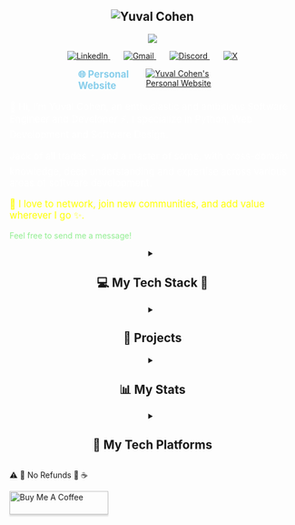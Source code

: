 <h2 align="center">
  <img src="https://readme-typing-svg.demolab.com?font=Fira+Code&size=35&duration=50&pause=3000&color=E6E6FA&center=true&vCenter=true&width=500&height=50&lines=Yuval+Cohen;" alt="Yuval Cohen" />
</h2>
<p align="center">
  <a href="https://github.com/cohenyuval315">
    <img src="https://readme-typing-svg.demolab.com/?lines=Software Engineer;Coding experience;Always%20learning%20new%20things&font=FiraCode&center=true&width=440&height=45&color=DA70D6&vCenter=true&pause=1000&size=22" 
        />
    </a>
</p>
<p align="center">
    <a href="https://www.linkedin.com/in/yc315/">
        <img 
            alt="LinkedIn" 
            title="LinkedIn" 
            src="https://img.shields.io/badge/LinkedIn-0077B5?style=for-the-badge&logo=invision&logoColor=white"/>
    </a>
    &#8287;&#8287;&#8287;&#8287;&#8287;
    <a href="mailto:cohenyuval315@gmail.com">
        <img 
            alt="Gmail" 
            title="Email" 
            src="https://img.shields.io/badge/Gmail-B22222?style=for-the-badge&logo=gmail&logoColor=white"/>
    </a>    
    &#8287;&#8287;&#8287;&#8287;&#8287;          
    <a href="https://discord.com/users/355745340441362432">
        <img 
            alt="Discord" 
            title="Discord" 
            src="https://img.shields.io/badge/Discord-5865F2?style=for-the-badge&logo=discord&logoColor=white"/>
    </a>     
    &#8287;&#8287;&#8287;&#8287;&#8287;
    <a href="https://twitter.com/@YwblK">
        <img 
            alt="X" 
            title="X (formerly Twitter)" 
            src="https://img.shields.io/badge/twitter-000000?style=for-the-badge&logo=X&logoColor=white"/>
    </a> 
</p>

<p align="center">
<div style="display: flex; justify-content: space-between; gap: 20px; margin-top: 10px; padding-left: 24%; padding-right: 24%">
    <span style="font-size: 1.2em; font-weight: bold; color: #87CEEB;">
        🌐 Personal Website
    </span>
<a href="https://www.yuval-cohen.com" target="_blank">
    <img 
        alt="Yuval Cohen's Personal Website" 
        title="Yuval Cohen" 
        src="https://img.shields.io/badge/Personal%20Website-%20Y%20C%20-black?style=for-the-badge&logo=awwwards&logoColor=black&labelColor=91DD93"/>
    </a>
</div>

</p>
<div>

<p style="font-size: 1.2em; font-weight: normal; color: white;">
👋 Hi, I’m Yuval Cohen, an enthusiastic and ambitious Software Engineer and Developer ⚡️. I specialize in Python, Web Development and Software Design.
</p>

<p style="font-size: 1.2em; font-weight: normal; color: white;">
Jack of all trades 🃏, and a master of some, with cross-domain knowledge, deep understanding and expertise across various areas of software development.
</p>

<p style="font-size: 1.2em; font-weight: normal; color: yellow;">
🤝 I love to network, join new communities, and add value wherever I go ✨. 
</p>
<p style="color: lightgreen;">
 Feel free to send me a message!
 </p>
</div>

<div align="center">


<details> 
    <summary><h2>💻 My Tech Stack 📱</h2></summary>
    <p> everything here is ordered from top left to bottom right by my own metrics</p>
    <h3>👨‍💻 My Programming and Markup Languages</h3>
<p>
    <a href="https://github.com/search?q=user%3Acohenyuval315+language%3Apython"><img alt="Python" src="https://img.shields.io/badge/Python-3776AB.svg?logo=python&logoColor=white"></a>
    <a href="https://github.com/search?q=user%3Acohenyuval315+language%3Ajavascript"><img alt="JavaScript" src="https://img.shields.io/badge/JavaScript-F7DF1E.svg?logo=javascript&logoColor=black"></a>
    <a href="https://github.com/search?q=user%3Acohenyuval315+language%3AtypeScript"><img alt="TypeScript" src="https://img.shields.io/badge/TypeScript-007ACC.svg?logo=typescript&logoColor=white"></a>
    <a href="https://github.com/search?q=user%3Acohenyuval315+language%3Ac"><img alt="C" src="https://custom-icon-badges.demolab.com/badge/C-00599C.svg?logo=c-in-hexagon&logoColor=white"></a>
    <a href="https://github.com/search?q=user%3Acohenyuval315+language%3Acpp"><img alt="C++" src="https://custom-icon-badges.demolab.com/badge/C++-00599C.svg?logo=cpp2&logoColor=white"></a>
    <a href="https://github.com/search?q=user%3Acohenyuval315+language%3Agolang"><img alt="Golang" src="https://img.shields.io/badge/Go-00ADD8.svg?logo=Go&logoColor=white"></a>
    <a href="https://github.com/search?q=user%3Acohenyuval315+language%3Ajava"><img alt="Java" src="https://custom-icon-badges.demolab.com/badge/Java-007396.svg?logo=java&logoColor=white"></a>
    <a href="https://github.com/search?q=user%3Acohenyuval315+language%3Scala"><img alt="Scala" src="https://custom-icon-badges.demolab.com/badge/Scala-DC322F.svg?logo=scala&logoColor=white"></a>
    <a href="https://github.com/search?q=user%3Acohenyuval315+language%3Abash"><img alt="Bash" src="https://img.shields.io/badge/Bash-121011.svg?logo=gnu-bash&logoColor=white"></a>
    <a href="https://github.com/search?q=user%3Acohenyuval315+language%3Asql"><img alt="SQL" src="https://custom-icon-badges.demolab.com/badge/SQL-025E8C.svg?logo=database&logoColor=white"></a>
    <a href="https://github.com/search?q=user%3Acohenyuval315+language%3Acsharp"><img alt="C#" src="https://custom-icon-badges.demolab.com/badge/C%23-68217A.svg?logo=cs2&logoColor=white"></a>
    <a href="https://github.com/search?q=user%3Acohenyuval315+language%3Aassembly"><img alt="MIPS Assembly" src="https://custom-icon-badges.demolab.com/badge/Assembly-525252.svg?logo=asm-hex&logoColor=white"></a>
    <a href="https://github.com/search?q=user%3Acohenyuval315+language%3Ahtml"><img alt="HTML" src="https://img.shields.io/badge/HTML-E34F26.svg?logo=html5&logoColor=white"></a>
    <a href="https://github.com/search?q=user%3Acohenyuval315+language%3Acss"><img alt="CSS" src="https://img.shields.io/badge/CSS-1572B6.svg?logo=css3&logoColor=white"></a>
    <a href="https://github.com/search?q=user%3Acohenyuval315+language%3Atex"><img alt="LaTeX" src="https://img.shields.io/badge/LaTeX-008080.svg?logo=LaTeX&logoColor=white"></a>
    <a href="https://github.com/search?q=user%3Acohenyuval315+language%3Amarkdown"><img alt="Markdown" src="https://img.shields.io/badge/Markdown-000000.svg?logo=markdown&logoColor=white"></a>
    <a href="#"><img alt="XML" src="https://img.shields.io/badge/XML-767C52.svg?logo=xml&logoColor=fff"></a>
    <a href="https://github.com/search?q=user%3Acohenyuval315+language%3Ar"><img alt="R" src="https://img.shields.io/badge/R-276DC3.svg?logo=r&logoColor=white"></a>
</p>
    <h3>My Core Stack</h3>
    <p>
        These are the tools and technologies that are always by my side when I code.
    </p>
    <p>
        <a href="#"><img alt="Linux" src="https://img.shields.io/badge/Linux-black.svg?style=for-the-badge&logo=linux&logoColor=white"></a>   
        <a href="#"><img alt="Ubuntu" src="https://img.shields.io/badge/Ubuntu-E95420?style=for-the-badge&logo=ubuntu&logoColor=white"></a>      
        <a href="#"><img alt="Oh My Zsh" src="https://img.shields.io/badge/Zsh-4E4E4E?logo=zsh&style=for-the-badge&logoColor=ffffff"></a>     
        <a href="#"><img alt="Git" src="https://img.shields.io/badge/Git-F05032.svg?logo=git&logoColor=white&style=for-the-badge"></a>                     
        <a href="#"><img alt="Docker" src="https://img.shields.io/badge/Docker-2496ED.svg?style=for-the-badge&logo=docker&logoColor=white"></a>
        <a href="#"><img alt="Docker Compose" src="https://img.shields.io/badge/Docker%20Compose-FF5C8D.svg?style=for-the-badge&logo=docker&logoColor=white"></a>        
        <a href="#"><img alt="Dev Containers" src="https://img.shields.io/static/v1?style=for-the-badge&message=Devcontainers&color=2496ED&logo=Docker&logoColor=FFFFFF&label="/></a>   
        <a href="#"><img alt="Visual_Studio_Code" src ="https://img.shields.io/badge/Visual_Studio_Code-0078D4?style=for-the-badge&logo=visual%20studio%20code&logoColor=white"></a>                          
    </p>    
    <h3>My IDEs</h3>
    <p>              
        <a href="#"><img alt="Visual_Studio_Code" src ="https://img.shields.io/badge/Visual_Studio_Code-0078D4?style=for-the-badge&logo=visual%20studio%20code&logoColor=white"></a>    
        <a href="#"><img alt="Pycharm" src="https://img.shields.io/badge/PyCharm-000000.svg?&style=for-the-badge&logo=PyCharm&logoColor=white"></a>        
        <a href="#"><img alt="Visual Studio" src ="https://img.shields.io/badge/Visual_Studio-5C2D91?style=for-the-badge&logo=visual%20studio&logoColor=white"></a>   
        <a href="#"><img alt="Eclipse" src ="https://img.shields.io/badge/Eclipse-2C2255?style=for-the-badge&logo=eclipse&logoColor=white"></a>   
        <a href="#"><img alt="Android Studio" src ="https://img.shields.io/badge/Android_Studio-3DDC84?style=for-the-badge&logo=android-studio&logoColor=white"></a>  
        <a href="#"><img alt="RStudio" src="https://img.shields.io/badge/RStudio-4285F4?style=for-the-badge&logo=rstudio&logoColor=white"/></a>                                       
    </p>    
    <details open>
        <summary><h3>🧰 My Tools,Frameworks and Libs ⚒</h3></summary>   
        <p>
            My most common frameworks and libs separated by programming language, the ones on top are core, and used indefinitely.
        there are probably more that are project specific, which are not written here
        </p>   +
        <p>
            <details>
                <summary><h3>Python</h3></summary>   
                <p>my best language, know the the built in libaries really well,   going according to pep guidelines, and python.org, most exprience
                </p>
                    <a href="#"><img alt="pyproject.toml" src="https://img.shields.io/badge/pyproject.toml-FB9CD7?style=for-the-badge&logo=python&logoColor=black"/></a>
                    <a href="#"><img alt="pip" src="https://img.shields.io/badge/pip-3776AB?style=for-the-badge&logo=pypi&logoColor=white"/></a>
                    <a href="#"><img alt="uv" src="https://img.shields.io/badge/uv-FFD43B?style=for-the-badge&logo=python&logoColor=black"/></a>
                    <a href="#"><img alt="ruff" src="https://img.shields.io/badge/ruff-%23d7ff64?style=for-the-badge&logo=ruff&logoColor=black"/></a>
                    <a href="#"><img alt="pre-commit" src="https://img.shields.io/badge/pre%20commit-blue?style=for-the-badge&logo=pre-commit&logoColor=white"/></a>
                    <a href="#"><img alt="black" src="https://img.shields.io/badge/black-black?style=for-the-badge"/></a>
                    <a href="#"><img alt="isort" src="https://img.shields.io/badge/isort-1f425f?style=for-the-badge&logo=python&logoColor=white"/></a>
                    <a href="#"><img alt="pylint" src="https://img.shields.io/badge/pylint-FFD43B?style=for-the-badge&logo=python&logoColor=black"/></a>
                    <a href="#"><img alt="pyright" src="https://img.shields.io/badge/pyright-007ACC?style=for-the-badge&logo=typescript&logoColor=white"/></a>
                    <a href="#"><img alt="mypy" src="https://img.shields.io/badge/mypy-2C5F2D?style=for-the-badge&logo=python&logoColor=white"/></a>                
                <p>        
                    <details open>
                        <summary><h3>Frameworks</h3></summary> 
                        <a href="#"><img alt="cython" src="https://img.shields.io/badge/cython-%23ffffff.svg?style=for-the-badge&logo=python&logoColor=2f9fe3"/></a>
                        <a href="#"><img alt="pytest" src="https://img.shields.io/badge/pytest-%23ffffff.svg?style=for-the-badge&logo=pytest&logoColor=2f9fe3"/></a>
                        <a href="#"><img alt="Pydantic" src="https://img.shields.io/badge/Pydantic-E92063?style=for-the-badge&logo=Pydantic&logoColor=white"/></a>
                        <a href="#"><img alt="sqlalchemy" src="https://img.shields.io/badge/sqlalchemy-%23013243.svg?style=for-the-badge&logo=python&logoColor=white"/></a>
                        <a href="#"><img alt="fastapi" src="https://img.shields.io/badge/fastapi-109989?style=for-the-badge&logo=FASTAPI&logoColor=white"/></a>
                        <a href="#"><img alt="starlette" src="https://img.shields.io/badge/starlette-%23ffffff.svg?style=for-the-badge&logo=python&logoColor=2f9fe3"/></a>
                        <a href="#"><img alt="uvicorn" src="https://img.shields.io/badge/uvicorn-%23ffffff.svg?style=for-the-badge&logo=python&logoColor=2f9fe3"/></a>
                        <a href="#"><img alt="gunicorn" src="https://img.shields.io/badge/gunicorn-%23ffffff.svg?style=for-the-badge&logo=python&logoColor=black"/></a>
                        <a href="#"><img alt="Flask" src="https://img.shields.io/badge/Flask-000000?style=for-the-badge&logo=flask&logoColor=white"/></a>
                        <a href="#"><img alt="Django" src="https://img.shields.io/badge/Django-092E20?style=for-the-badge&logo=django&logoColor=green"/></a>
                    </details>                       
                    <details open>
                        <summary><h3>ML And Data Science</h3></summary>   
                        <p>
                            <a href="#"><img alt="jupyter" src="https://img.shields.io/badge/jupyter-%23FA0F00.svg?style=for-the-badge&logo=jupyter&logoColor=white"/></a>
                            <a href="#"><img alt="googlecolab" src="https://img.shields.io/badge/Google%20Colab-%23F9A825.svg?style=for-the-badge&logo=googlecolab&logoColor=white"/></a>                        
                            <a href="#"><img alt="numpy" src="https://img.shields.io/badge/numpy-%23013243.svg?style=for-the-badge&logo=numpy&logoColor=white"/></a>
                            <a href="#"><img alt="pandas" src="https://img.shields.io/badge/pandas-%23150458.svg?style=for-the-badge&logo=pandas&logoColor=white"/></a>
                            <a href="#"><img alt="scikit-learn" src="https://img.shields.io/badge/scikit--learn-%23F7931E.svg?style=for-the-badge&logo=scikit-learn&logoColor=white"/></a>
                            <a href="#"><img alt="Matplotlib" src="https://img.shields.io/badge/Matplotlib-%23ffffff.svg?style=for-the-badge&logo=Matplotlib&logoColor=black"/></a>
                            <a href="#"><img alt="seaborn" src="https://img.shields.io/badge/seaborn-%23F7931E.svg?style=for-the-badge&logo=scikit-learn&logoColor=white"/></a>
                            <a href="#"><img alt="TensorFlow" src="https://img.shields.io/badge/TensorFlow-FF6F00?style=for-the-badge&logo=tensorflow&logoColor=white"/></a>
                            <a href="#"><img alt="PyTorch" src="https://img.shields.io/badge/PyTorch-EE4C2C?style=for-the-badge&logo=pytorch&logoColor=white"/></a>
                            <a href="#"><img alt="Keras" src="https://img.shields.io/badge/Keras-FF0000?style=for-the-badge&logo=keras&logoColor=white"/></a>
                            <a href="#"><img alt="SciPy" src="https://img.shields.io/badge/SciPy-%23FA0F00.svg?style=for-the-badge&logo=SciPy&logoColor=white"/></a>
                            <a href="#"><img alt="NLTK" src="https://img.shields.io/badge/NLTK-FF6F00?style=for-the-badge&logo=tensorflow&logoColor=white"/></a>
                            <a href="#"><img alt="transformers" src="https://img.shields.io/badge/transformers-1C3C3C?style=for-the-badge&logo=langchain&logoColor="/></a>
                            <a href="#"><img alt="HuggingFace" src="https://img.shields.io/badge/-HuggingFace-FDEE21?style=for-the-badge&logo=HuggingFace&logoColor=black"/></a>
                            <a href="#"><img alt="langchain" src="https://img.shields.io/badge/langchain-1C3C3C?style=for-the-badge&logo=langchain&logoColor="/></a>                            
                        </p>                                                    
                    </details>
                    <details open>
                        <summary><h3>Libs</h3></summary>   
                        <p>
                            <a href="#"><img alt="locust" title="locust" src="https://img.shields.io/badge/-selenium-%43B02A?style=for-the-badge&logo=selenium&logoColor=white"/></a>
                            <a href="#"><img alt="BeautifulSoup" src="https://img.shields.io/badge/BeautifulSoup-%23ffffff.svg?style=for-the-badge&logo=beautifulsoup&logoColor=2f9fe3"/></a>
                            <a href="#"><img alt="selenium" title="selenium" src="https://img.shields.io/badge/-selenium-%43B02A?style=for-the-badge&logo=selenium&logoColor=white"/></a>
                        </p>
                    </details>
                    <details open>
                        <summary><h3>Tools</h3></summary> 
                        <a href="#"><img alt="pyenv" src="https://img.shields.io/badge/pyenv-4B8BBE?style=for-the-badge&logo=python&logoColor=white"/></a>
                        <a href="#"><img alt="bandit" src="https://img.shields.io/badge/bandit-red?style=for-the-badge&logo=python&logoColor=white"/></a>
                        <a href="#"><img alt="flake8" src="https://img.shields.io/badge/flake8-lightgrey?style=for-the-badge&logo=python&logoColor=black"/></a>
                        <a href="#"><img alt="autopep8" src="https://img.shields.io/badge/autopep8-00A896?style=for-the-badge&logo=python&logoColor=white"/></a>
                        <a href="#"><img alt="pyupdate" src="https://img.shields.io/badge/pyupdate-orange?style=for-the-badge&logo=python&logoColor=white"/></a>
                        <a href="#"><img alt="creosote" src="https://img.shields.io/badge/CREOSOTE-8B0000?style=for-the-badge&logo=python&logoColor=white"/></a>
                        <a href="#"><img alt="Code spell" src="https://img.shields.io/badge/codespell-4285F4?logo=pre-commit&logoColor=FAB040"></a>
                    </details>                              
                </p>                                
            </details>                                             
            <!-- Javascript / Typescript -->
            <details>  
                <summary><h3>Javascript / Typescript</h3></summary> 
                <p>
                </p>
                <p>
                    <!-- General -->
                        <a href="#"><img alt="Node.js" src="https://img.shields.io/badge/Node%20js-339933?style=for-the-badge&logo=nodedotjs&logoColor=white" /></a>
                        <a href="#"><img alt="npm" src="https://img.shields.io/badge/npm-CB3837?style=for-the-badge&logo=npm&logoColor=white" /></a>
                        <a href="#"><img alt="Yarn" src="https://img.shields.io/badge/Yarn-2C8EBB?style=for-the-badge&logo=yarn&logoColor=white" /></a>
                        <a href="#"><img alt="Bun" src="https://img.shields.io/badge/Bun-%23000000.svg?style=for-the-badge&logo=bun&logoColor=white" /></a>                    
                    <!-- Frameworks -->
                    <details open>
                        <summary><h3>Frameworks</h3></summary>
                        <a href="#"><img alt="Express.js" src="https://img.shields.io/badge/Express.js-%23404d59.svg?style=for-the-badge&logo=express&logoColor=%2361DAFB" /></a>
                        <a href="#"><img alt="Fastify" src="https://img.shields.io/badge/-Fastify-000000?style=for-the-badge&logo=fastify&logoColor=white" /></a>
                        <a href="#"><img alt="React" src="https://img.shields.io/badge/React-20232A?style=for-the-badge&logo=react&logoColor=61DAFB" /></a>
                        <a href="#"><img alt="React Native" src="https://img.shields.io/badge/react_native-%2320232a.svg?style=for-the-badge&logo=react&logoColor=%2361DAFB" /></a>                    
                        <a href="#"><img alt="Next.js" src="https://img.shields.io/badge/next%20js-000000?style=for-the-badge&logo=nextdotjs&logoColor=white" /></a>
                        <a href="#"><img alt="Redux" src="https://img.shields.io/badge/Redux-593D88?style=for-the-badge&logo=redux&logoColor=white" /></a>
                        <a href="#"><img alt="RxJS" src="https://img.shields.io/badge/rxjs-%23B7178C.svg?style=for-the-badge&logo=reactivex&logoColor=white" /></a>
                        <a href="#"><img alt="Expo" src="https://img.shields.io/badge/Expo-white?logo=expo&style=for-the-badge&logoColor=blue" /></a>
                        <a href="#"><img alt="Electron" src="https://img.shields.io/badge/Electron-2B2E3A?logo=electron&style=for-the-badge&logoColor=%2361DAFB" /></a>
                        <a href="#"><img alt="Jest" src="https://img.shields.io/badge/Jest-C21325?style=for-the-badge&logo=jest&logoColor=white" /></a>
                        <a href="#"><img alt="TailwindCSS" src="https://img.shields.io/badge/TailwindCSS-38B2AC?style=for-the-badge&logo=tailwindcss&logoColor=white" /></a>                        
                    </details>
                    <!-- Tools -->
                    <details open>
                        <summary><h3>Tools</h3></summary>
                        <a href="#"><img alt="Webpack" src="https://img.shields.io/badge/webpack-%238DD6F9.svg?style=for-the-badge&logo=webpack&logoColor=black" /></a>                    
                        <a href="#"><img alt="ESLint" src="https://img.shields.io/badge/ESLint-4B32C3?style=for-the-badge&logo=eslint&logoColor=white" /></a>
                        <a href="#"><img alt="Babel" src="https://img.shields.io/badge/lint--staged-46a2f1?style=for-the-badge&logo=github-actions&logoColor=white" /></a>
                        <a href="#"><img alt="Prettier" src="https://img.shields.io/badge/Prettier-F7B93E?style=for-the-badge&logo=prettier&logoColor=black" /></a>
                        <a href="#"><img alt="Husky" src="https://img.shields.io/badge/Husky-000000?style=for-the-badge&logo=husky&logoColor=white" /></a>
                        <a href="#"><img alt="lint-staged" src="https://img.shields.io/badge/lint--staged-46a2f1?style=for-the-badge&logo=github-actions&logoColor=white" /></a>
                    </details>
                    <!-- Popular Libs -->
                    <details open>
                        <summary><h3>Libraries</h3></summary>
                        <a href="#"><img alt="Lodash" src="https://img.shields.io/badge/Lodash-3492FF?style=for-the-badge&logo=lodash&logoColor=white" /></a>
                        <a href="#"><img alt="Date-fns" src="https://img.shields.io/badge/Date--fns-29b6f6?style=for-the-badge&logo=javascript&logoColor=white" /></a>
                        <a href="#"><img alt="Zod" src="https://img.shields.io/badge/zod-%233068b7.svg?style=for-the-badge&logo=zod&logoColor=white" /></a>
                        <a href="#"><img alt="d3.js" src="https://img.shields.io/badge/d3%20js-F9A03C?style=for-the-badge&logo=d3.js&logoColor=white" /></a>
                        <a href="#"><img alt="PixiJS" src="https://img.shields.io/badge/Pixijs%20js-F9A03C?style=for-the-badge&logo=d3.js&logoColor=white" /></a>
                        <a href="#"><img alt="Framer Motion" src="https://img.shields.io/badge/Framer%20Motion-EA4C89?style=for-the-badge&logo=framer&logoColor=white" /></a>
                        <a href="#"><img alt="Moment.js" src="https://img.shields.io/badge/Moment.js-8D46E7?style=for-the-badge&logo=moment&logoColor=white" /></a>
                        <a href="#"><img alt="Quill" src="https://img.shields.io/badge/Quill-000000?style=for-the-badge&logo=quill&logoColor=white" /></a>
                        <a href="#"><img alt="Draft.js" src="https://img.shields.io/badge/Draft.js-000000?style=for-the-badge&logo=draft.js&logoColor=white" /></a>
                    </details>     
                </p>                                                                                    
            </details>   
            <!-- C / C++ -->
            <details>
                <summary><h3>C / C++</h3></summary>    
                <p></p>   
                <p>                
                    <a href="#"><img alt="cmakefile" src="https://img.shields.io/badge/makefile-red.svg?style=for-the-badge&logo=makefile&logoColor=black"></a>                   
                    <a href="#"><img alt="MPI" src="https://img.shields.io/badge/MPI-%23FFFFFF.svg?style=for-the-badge&logoColor=white"/></a>  
                    <a href="#"><img alt="OpenMP" src="https://img.shields.io/badge/OpenMP-%2376B900.svg?style=for-the-badge&logoColor=white"/></a>          
                    <a href="#"><img alt="Cuda" src="https://img.shields.io/badge/cuda-000000.svg?style=for-the-badge&logo=nVIDIA&logoColor=green"></a>                
                    <a href="#"><img alt="OpenCV" src="https://img.shields.io/badge/opencv-%23white.svg?style=for-the-badge&logo=opencv&logoColor=white"/></a>             
                    <a href="#"><img alt="OpenGL" src="https://img.shields.io/badge/OpenGL-%23FFFFFF.svg?style=for-the-badge&logo=opengl"/></a>   
                    <a href="#"><img alt="Unity" src ="https://img.shields.io/badge/Unity-00979D?style=for-the-badge&logo=unity&logoColor=white"></a>                       
                    <a href="#"><img alt="Arduino" src ="https://img.shields.io/badge/Arduino-00979D?style=for-the-badge&logo=arduino&logoColor=white"></a>                       
                </p>
            </details>            
            <!-- Java / Scala -->
            <details open>
                <summary><h3>Java / Scala</h3></summary>            
                <a href="#"><img alt="Spring Boot" src="https://img.shields.io/badge/Spring%20Boot-6DB33F?style=for-the-badge&logo=springboot&logoColor=fff"></a>      
                <a href="#"><img alt="gradle" src ="https://img.shields.io/badge/gradle-02303A?style=for-the-badge&logo=gradle&logoColor=white"></a>          
                <a href="#"><img alt="Android" src="https://img.shields.io/badge/Android-3DDC84?style=for-the-badge&logo=android&logoColor=white"></a> 
                <a href="#"><img alt="Spark" src="https://img.shields.io/badge/Spark-3DDC84?style=for-the-badge&logo=spark&logoColor=white"></a> 
            </details>   
        </p>
    </details>                                
    <details>
        <summary><h3>Services</h3></summary>  
        <p>
        </p>  
        <p>
            <a href="#"><img alt="Apache Kafka" src="https://img.shields.io/badge/Apache_Kafka-231F20?style=for-the-badge&logo=apache-kafka&logoColor=white"></a>      
            <a href="#"><img alt="Apache_Spark" src ="https://img.shields.io/badge/Apache_Spark-FFFFFF?style=for-the-badge&logo=apachespark&logoColor=#E35A16"></a>  
            <a href="#"><img alt="Rabbit MQ" src ="https://img.shields.io/badge/rabbitmq-%23FF6600.svg?&style=for-the-badge&logo=rabbitmq&logoColor=white"></a>  
            <a href="#"><img alt="Nginx" src="https://img.shields.io/badge/nginx-%23009639.svg?style=for-the-badge&logo=nginx&logoColor=white"></a>                          
            <a href="#"><img alt="Jenkins" src="https://img.shields.io/badge/jenkins-%232C5263.svg?style=for-the-badge&logo=jenkins&logoColor=white"></a>                   
            <a href="#"><img alt="Kubernetes" src="https://img.shields.io/badge/Kubernetes-326CE5?style=for-the-badge&logo=Kubernetes&logoColor=white&labelColor=red>"></a>        
            <a href="#"><img alt="Hadoop" src ="https://img.shields.io/badge/rabbitmq-%23FF6600.svg?&style=for-the-badge&logo=rabbitmq&logoColor=white"></a>                  
            <a href="#" ><img alt="grafana" title="Microsoft Teams" src="https://img.shields.io/badge/grafana-%23F46800.svg?style=for-the-badge&logo=grafana&logoColor=white"></a>          
            <a href="#" ><img alt="Prometheus" title="Microsoft Teams" src="https://img.shields.io/badge/Prometheus-E6522C?style=for-the-badge&logo=Prometheus&logoColor=white"></a>         
            <a href="#" ><img alt="OpenTelemetry" title="Microsoft Teams" src="https://img.shields.io/badge/OpenTelemetry-FFFFFF?&style=for-the-badge&logo=opentelemetry&logoColor=black"></a>          
        </p>        
    </details>        
    <details open>
        <summary><h3>My Databases</h3></summary>  
        <p>
            <a href="#"><img alt="PostgreSQL" src ="https://img.shields.io/badge/postgres-%23316192.svg?style=for-the-badge&logo=postgresql&logoColor=white"></a>    
            <a href="#"><img alt="MongoDB" src ="https://img.shields.io/badge/MongoDB-4ea94b.svg?style=for-the-badge&logo=mongodb&logoColor=white"></a>        
            <a href="#"><img alt="Redis" src ="https://img.shields.io/badge/redis-%23DD0031.svg?&style=for-the-badge&logo=redis&logoColor=white"></a>          
            <a href="#"><img alt="SQLite" src ="https://img.shields.io/badge/SQLite-07405e.svg?style=for-the-badge&logo=sqlite&logoColor=white"></a>     
            <a href="#"><img alt="Elastic_Search" src ="https://img.shields.io/badge/Elastic_Search-005571?style=for-the-badge&logo=elasticsearch&logoColor=white"></a>                           
            <a href="#"><img alt="Cassandra" src ="https://img.shields.io/badge/Cassandra-%231287B1.svg?style=for-the-badge&logo=apache-cassandra&logoColor=white"></a>        
            <a href="#"><img alt="DynamoDB" src ="https://img.shields.io/badge/DynamoDB-4053D6?style=for-the-badge&logo=amazondynamodb&logoColor=fff"></a>      
            <a href="#"><img alt="Neo4j" src ="https://img.shields.io/badge/Neo4j-008CC1?style=for-the-badge&logo=neo4j&logoColor=white"></a>   
            <a href="#"><img alt="MySQL" src="https://img.shields.io/badge/mysql-4479A1.svg?style=for-the-badge&logo=mysql&logoColor=white"></a>
            <a href="#"><img alt="Oracle" src ="https://img.shields.io/badge/Oracle-F00000.svg?style=for-the-badge&logo=oracle&logoColor=white"></a>                          
            <a href="#"><img alt="Microsoft SQL Server" src ="https://img.shields.io/badge/Microsoft%20SQL%20Server-CC2927?style=for-the-badge&logo=microsoft%20sql%20server&logoColor=white"></a>
        </p>
    </details>        
    <details open>
        <summary><h3>My Deployment & Hosting</h3></summary>  
        <p>  
            <a href="#"><img alt="GitHub Pages" src="https://img.shields.io/badge/GitHub%20Pages-121013?style=for-the-badge&logo=github&logoColor=white"></a>
            <a href="#"><img alt="Github Actions" src="https://img.shields.io/badge/Github%20Actions-282a2e?style=for-the-badge&logo=githubactions&logoColor=367cfe"></a>            
            <a href="#"><img alt="Heroku" src="https://img.shields.io/badge/Heroku-430098.svg?style=for-the-badge&logo=heroku&logoColor=white"></a>    
            <a href="#"><img alt="Vercel" src="https://img.shields.io/badge/Vercel-000000.svg?style=for-the-badge&logo=vercel"></a>
            <a href="#"><img alt="AWS" src="https://img.shields.io/badge/AWS-000000.svg?style=for-the-badge&logo=amazon&logoColor=yellow"></a>        
            <a href="#"><img alt="GoDaddy" src="https://img.shields.io/badge/GoDaddy-white.svg?style=for-the-badge&logo=godaddy&logoColor=olive"></a>
            <a href="#"><img alt="Cloudflare" src="https://img.shields.io/badge/Cloudflare-white.svg?style=for-the-badge&logo=cloudflare&logoColor=orange"></a>                
            <!-- 
            <a href="#"><img alt="Microsoft Azure" src="https://img.shields.io/badge/DigitalOcrean-white.svg?logo=digitalocean&logoColor=blue"></a>       
            <a href="#"><img alt="Google Cloud" src="https://img.shields.io/badge/Google_Cloud-4285F4?style=for-the-badge&logo=google-cloud&logoColor=white"></a>                     
            <a href="#"><img alt="Azure" src="https://img.shields.io/badge/Microsoft_Azure-0089D6?style=for-the-badge&logo=microsoft-azure&logoColor=white"></a>                 
            <a href="#"><img alt="GCP" src="https://img.shields.io/badge/GCP-white.svg?logo=gcp&logoColor=blue"></a>   
             -->            
        </p>  
    </details>   
    <details >
        <summary><h3>My Programming SKills</h3></summary>       
            <details open>
            <summary><h3>My Paradigms</h3></summary>  
            <p>  
                <a href="#"><img alt="Object-Oriented Programming (OOP)" src="https://img.shields.io/badge/OOP-00C2A4?style=for-the-badge&logo=java&logoColor=white"></a>        
                <a href="#"><img alt="Functional Programming" src="https://img.shields.io/badge/Functional%20Programming-4F9D6F?style=for-the-badge&logo=elm&logoColor=white"></a>
                <a href="#"><img alt="Declarative Programming" src="https://img.shields.io/badge/Declarative%20Programming-607D8B?style=for-the-badge&logo=react&logoColor=white"></a>
                <a href="#"><img alt="Imperative Programming" src="https://img.shields.io/badge/Imperative%20Programming-FF6347?style=for-the-badge&logo=python&logoColor=white"></a>
                <a href="#"><img alt="Contract Programming" src="https://img.shields.io/badge/Imperative%20Programming-FF6347?style=for-the-badge&logo=python&logoColor=white"></a>      
                <a href="#"><img alt="Contract Programming" src="https://img.shields.io/badge/Imperative%20Programming-FF6347?style=for-the-badge&logo=python&logoColor=white"></a>    
                <a href="#"><img alt="Parallel Programming" src="https://img.shields.io/badge/Parallel%20Programming-FFD700?style=for-the-badge&logo=openjdk&logoColor=white"></a>
                <a href="#"><img alt="Asynchronous Programming" src="https://img.shields.io/badge/Asynchronous%20Programming-4C8C2F?style=for-the-badge&logo=python&logoColor=white"></a>                           
            <p>
            </details> 
            <details open>
            <summary><h3>My Base</h3></summary>  
            <p>          
                <a href="#"><img alt="Data Structures & Algorithms" src="https://img.shields.io/badge/Data%20Structures%20%26%20Algorithms-2980B9?style=for-the-badge&logo=visualstudiocode&logoColor=white"></a>                     
                <a href="#"><img alt="Design Patterns" src="https://img.shields.io/badge/Design%20Patterns-90EE90?style=for-the-badge&logo=java&logoColor=white"></a>
                <a href="#"><img alt="SOLID Principles" src="https://img.shields.io/badge/SOLID%20Principles-29B6F6?style=for-the-badge&logo=python&logoColor=white"></a>            
            <p>
            </details>       
            <details open>
            <summary><h3>Common</h3></summary>  
            <p>     
                <a href="#"><img alt="Web Development" src="https://img.shields.io/badge/Web%20Development-9B59B6?style=for-the-badge&logo=html5&logoColor=white"><a>
                <a href="#"><img alt="RESTful Services" src="https://img.shields.io/badge/RESTful%20Services-7FFFD4?style=for-the-badge&logo=nginx&logoColor=white"><a>
                <a href="#"><img alt="API Development" src="https://img.shields.io/badge/API%20Development-00BFFF?style=for-the-badge&logo=swagger&logoColor=white"></a>
            <p>
            </details>   
            <details open>
            <summary><h3>Methodologies</h3></summary>  
            <p>     
                <a href="#"><img alt="Scrum" src="https://img.shields.io/badge/Scrum-5A2D7C?style=for-the-badge&logo=scrum&logoColor=white"></a>
                <a href="#"><img alt="Agile Methodology" src="https://img.shields.io/badge/Agile%20Methodology-FFB6C1?style=for-the-badge&logo=scrumlogoColor=white"></a>                                   
            <p>
            </details>
            <details open>
                <summary><h3>Design & Architecture</h3></summary>  
                <p>     
            <a href="#"><img alt="Software Design" src="https://img.shields.io/badge/Software%20Design-FF6347?style=for-the-badge&logo=uml&logoColor=white"></a>
            <a href="#"><img alt="Real-time Systems" src="https://img.shields.io/badge/Real-time%20Systems-FF6347?style=for-the-badge&logo=java&logoColor=white"></a>
            <a href="#"><img alt="Software Architecture" src="https://img.shields.io/badge/Software%20Architecture-FF5733?style=for-the-badge&logo=uml&logoColor=white"></a>                        
            <a href="#"><img alt="Database Design" src="https://img.shields.io/badge/Database%20Design-DB4437?style=for-the-badge&logo=mysql&logoColor=white"></a>  
            <a href="#"><img alt="Microservices" src="https://img.shields.io/badge/Microservices-FF5733?style=for-the-badge&logo=docker&logoColor=white"></a>                  
            <a href="#"><img alt="Distributed Systems" src="https://img.shields.io/badge/Distributed%20Systems-2980B9?style=for-the-badge&logo=apachekafka&logoColor=white"></a>     
            <a href="#"><img alt="Serverless Architecture" src="https://img.shields.io/badge/Serverless%20Computing-00BFFF?style=for-the-badge&logo=aws&logoColor=white"></a>                                                     
                <p>
                </details>                
            <details open>
                <summary><h3>Testing</h3></summary>  
                <p>     
                    <a href="#"><img alt="Test-Driven Development (TDD)" src="https://img.shields.io/badge/TDD-E74C3C?style=for-the-badge&logo=jasmine&logoColor=white"></a>                
                    <a href="#"><img alt="Unit Testing" src="https://img.shields.io/badge/Unit%20Testing-4CAF50?style=for-the-badge&logo=jest&logoColor=white"></a>
                    <a href="#"><img alt="System Testing" src="https://img.shields.io/badge/System%20Testing-1E90FF?style=for-the-badge&logo=selenium&logoColor=white"></a>
                    <a href="#"><img alt="Load Testing" src="https://img.shields.io/badge/Load%20Testing-F08080?style=for-the-badge&logo=artillery&logoColor=white"></a>
                    <a href="#"><img alt="Test Automation" src="https://img.shields.io/badge/Test%20Automation-6A5ACD?style=for-the-badge&logo=travis-ci&logoColor=white"></a>
                    <a href="#"><img alt="End-to-End Testing" src="https://img.shields.io/badge/End%20to%20End%20Testing-FF6347?style=for-the-badge&logo=cypress&logoColor=white"></a>                                              
                <p>
            </details>       
            <details open>
                <summary><h3>development</h3></summary>  
                <p>   
                    <a href="#"><img alt="Domain-Driven Design (DDD)" src="https://img.shields.io/badge/BDD-4E73DFstyle=for-the-badge&logo=cucumber&logoColor=white"><a>
                        <a href="#"><img alt="Debugging" src="https://img.shields.io/badge/Debugging-FF9F00?style=for-the-badge&logo=chrome&logoColor=white"></a>
            <a href="#"><img alt="Profiling" src="https://img.shields.io/badge/Profiling-1ABC9C?style=for-the-badge&logo=intellijidea&logoColor=white"></a>
            <a href="#"><img alt="Error Handling" src="https://img.shields.io/badge/Error%20Handling-F44336?style=for-the-badge&logo=bugsnag&logoColor=white"></a>
            <a href="#"><img alt="Refactoring" src="https://img.shields.io/badge/Refactoring-8E44AD?style=for-the-badge&logo=sonarqube&logoColor=white"></a>
            <a href="#"><img alt="Version Control" src="https://img.shields.io/badge/Version%20Control-4CAF50?style=for-the-badge&logo=git&logoColor=white"></a>
            <a href="#"><img alt="CI/CD" src="https://img.shields.io/badge/CI%2FCD-FF5733?style=for-the-badge&logo=jenkins&logoColor=white"></a>
                <p>
            </details>                
            <details open>
                <summary><h3>Other</h3></summary>  
                <p>
                    <a href="#"><img alt="GDPR" src="https://img.shields.io/badge/OAuth%202.0-DB4437?style=for-the-badge&logo=oauth&logoColor=white"></a>
                    <a href="#"><img alt="Regulation" src="https://img.shields.io/badge/OAuth%202.0-DB4437?style=for-the-badge&logo=oauth&logoColor=white"></a>
                    <a href="#"><img alt="RFC" src="https://img.shields.io/badge/OAuth%202.0-DB4437?style=for-the-badge&logo=oauth&logoColor=white"></a>                    
                    <a href="#"><img alt="Conventions" src="https://img.shields.io/badge/OAuth%202.0-DB4437?style=for-the-badge&logo=oauth&logoColor=white"></a>                    
                    <a href="#"><img alt="Concurrency" src="https://img.shields.io/badge/Concurrency-9B59B6?style=for-the-badge&logo=openjdk&logoColor=white"></a>
                    <a href="#"><img alt="Authentication & Authorization" src="https://img.shields.io/badge/Authentication%20%26%20Authorization-9B59B6?style=for-the-badge&logo=keycloak&logoColor=white"></a>
                    <a href="#"><img alt="Cloud Computing" src="https://img.shields.io/badge/Cloud%20Computing-1ABC9C?style=for-the-badge&logo=aws&logoColor=white"></a>
                    <a href="#"><img alt="Web Scraping" src="https://img.shields.io/badge/Web%20Scraping-FF6347?style=for-the-badge&logo=scrapy&logoColor=white"></a>
                    <a href="#"><img alt="Networking" src="https://img.shields.io/badge/Networking-FF5733?style=for-the-badge&logo=cisco&logoColor=white"></a>
                    <a href="#"><img alt="Encryption & Security" src="https://img.shields.io/badge/Encryption%20%26%20Security-8E44AD?style=for-the-badge&logo=keycloak&logoColor=white"></a>
                    <a href="#"><img alt="Cloud Storage" src="https://img.shields.io/badge/Cloud%20Storage-1ABC9C?style=for-the-badge&logo=google-cloud&logoColor=white"></a>
                    <a href="#"><img alt="Mobile Development" src="https://img.shields.io/badge/Mobile%20Development-2980B9?style=for-the-badge&logo=android&logoColor=white"></a>
                    <a href="#"><img alt="Observability" src="https://img.shields.io/badge/Observability-4B9CD3?style=for-the-badge&logo=prometheus&logoColor=white"></a>      
                <p>      
            </details>                               
        </p>         
    </details>          
    <h3>🤝 Collaboration Tools</h3>
    <p>Collaboration tools i used and familiar with</p>
    <p>
        <a href="#"><img alt="Jira" src="https://img.shields.io/badge/jira-%230A0FFF.svg?style=for-the-badge&logo=jira&logoColor=white"></a>
        <a href="#"><img alt="Slack" src="https://img.shields.io/badge/Slack-4A154B?logo=slack&style=for-the-badge&logoColor=fff"></a>
        <a href="#"><img alt="Trello" title="Trello" src="https://img.shields.io/badge/Trello-%23026AA7.svg?style=for-the-badge&logo=Trello&logoColor=white"></a>
        <a href="#"><img alt="Monday" title="Monday" src="https://img.shields.io/badge/Monday-%23026AA7.svg?style=for-the-badge&logo=monday&logoColor=white"></a>
        <a href="#"><img alt="Discord" title="Dev Pro Tips Discord Server" src="https://img.shields.io/badge/Discord-7289DA?style=for-the-badge&logo=discord&logoColor=white"></a>
        <a href="#"><img alt="Microsoft Teams" title="Microsoft Teams" src="https://img.shields.io/badge/Microsoft_Teams-6264A7?style=for-the-badge&logo=microsoft-teams&logoColor=white"></a>
        <a href="#"><img alt="Zoom" title="Zoom" src="https://img.shields.io/badge/Zoom-2D8CFF?style=for-the-badge&logo=zoom&logoColor=white"></a>
        <a href="#"><img alt="Google Meet" src="https://img.shields.io/badge/Google%20Meet-00897B?style=for-the-badge&logo=google-meet&logoColor=white"></a>
    </p>
    <h3>🤖 AI Services</h3>
    <p>
        <a href="#"><img alt="Chat GPT" src="https://img.shields.io/badge/Chat%20GPT-black?style=for-the-badge&logo=openai&logoColor=white"></a>
        <a href="#"><img alt="Google Gemini" src="https://img.shields.io/badge/Google%20Gemini-white?style=for-the-badge&logo=googlegemini&logoColor=blue"></a>
        <a href="#"><img alt="Claude" src="https://img.shields.io/badge/Claude-8E75B2?style=for-the-badge&logo=googlegemini&logoColor=white"></a>
        <a href="#"><img alt="Blackbox AI" src="https://img.shields.io/badge/Blackbox_AI-8E75B2?style=for-the-badge&logo=googlegemini&logoColor=white"></a>
    </p>
    <h3>💫 AI Models</h3>
    <p>models i trained or used on my computers</p>
    <p>
        <a href="#"><img alt="Stable diffusion" src="https://img.shields.io/badge/Stable_diffusion-8E75B2?style=for-the-badge&logo=googlegemini&logoColor=white"></a>
        <a href="#"><img alt="Stylgan" src="https://img.shields.io/badge/Stylgan-8E75B2?style=for-the-badge&logo=googlegemini&logoColor=white"></a>
    </p>
    <h3>🌅 My Favorite Everyday Softwares</h3>
    <p>My personal use softwares.</p>
    <p>
        <a href="#"><img alt="Obsidian" src="https://img.shields.io/badge/Obsidian-483699?style=for-the-badge&logo=Obsidian&logoColor=white"></a>
        <a href="#"><img alt="Librera" src="https://img.shields.io/badge/Librera-white?logo=obs-studio&style=for-the-badge&logoColor=black"></a>
        <a href="#"><img alt="OBS Studio" src="https://img.shields.io/badge/OBS_Studio-302E31?logo=obs-studio&style=for-the-badge&logoColor=white"></a>
        <a href="#"><img alt="Team viewer" src="https://img.shields.io/badge/Team_Viewer-blue?logo=teamviewer&style=for-the-badge&logoColor=white"></a>
        <a href="#"><img alt="Wireshark" src="https://img.shields.io/badge/Wireshark-1679A7?style=for-the-badge&logo=Wireshark&logoColor=white"></a>
        <a href="#"><img alt="uTorrent" src="https://img.shields.io/badge/uTorrent-lightgreen?style=for-the-badge&logo=utorrent&logoColor=black"></a>
        <a href="#"><img alt="SysinternalsSuite" src="https://img.shields.io/badge/SysinternalsSuite-1679A7?style=for-the-badge&logo=windows&logoColor=white"></a>
        <a href="#"><img alt="Notepad++" src="https://img.shields.io/badge/Notepad++-90E59A.svg?style=for-the-badge&logo=notepad%2B%2B&logoColor=black"></a>
        <a href="#"><img alt="Mihon" src ="https://img.shields.io/badge/Mihon-white.svg?style=for-the-badge&logo=mihon%2B%2B&logoColor=blue"></a>          
    </p>
    <h3>📠 My Office Tools</h3>
    <p>Documents tools i used and familiar with</p>
    <p>
        <a href="#"><img alt="Google Docs" src="https://img.shields.io/badge/Google%20Docs-4285F4?style=for-the-badge&logo=google-docs&logoColor=white"></a>
        <a href="#"><img alt="Google Sheets" src="https://img.shields.io/badge/Google%20Sheets-34A853?style=for-the-badge&logo=google-sheets&logoColor=white"></a>    
        <a href="#"><img alt="Microsoft Word" src="https://img.shields.io/badge/Microsoft_Word-2B579A?style=for-the-badge&logo=microsoft-word&logoColor=white"></a>
        <a href="#"><img alt="Microsoft Excel" src="https://img.shields.io/badge/Microsoft_Excel-217346?style=for-the-badge&logo=microsoft-excel&logoColor=white"></a>
        <a href="#"><img alt="Microsoft Powerpoint" src="https://img.shields.io/badge/Microsoft_PowerPoint-B7472A?style=for-the-badge&logo=microsoft-powerpoint&logoColor=white"></a>
        <a href="#"><img alt="OpenOffice" src="https://img.shields.io/badge/OpenOffice-0E85CD?style=for-the-badge&logo=ApacheOpenOffice&logoColor=white"></a>
        <a href="#"><img alt="LibreOffice" src="https://img.shields.io/badge/LibreOffice-18A303?style=for-the-badge&logo=LibreOffice&logoColor=white"></a>
    </p>    
    <h3>🌈 My Web Browsers</h3>
    <p>i don't touch other browsers, no edge or safari</p>
    <p>
        <a href="#"><img alt="Google Chrome" src="https://img.shields.io/badge/Google_chrome-4285F4?style=for-the-badge&logo=Google-chrome&logoColor=white"></a>
        <a href="#"><img alt="Firefox Browser" src="https://img.shields.io/badge/Firefox_Browser-FF7139?style=for-the-badge&logo=Firefox-Browser&logoColor=white"></a>
        <a href="#"><img alt="Tor Browser" src="https://img.shields.io/badge/Tor_Browser-7D4698?style=for-the-badge&logo=Tor-Browser&logoColor=white"></a>
    </p>
    <h3>💌 My Favorite Web Resources</h3>
    <p>websites which i appreciate their existence</p>
    <p>
        <a href="#"><img alt="Stack Overflow" src="https://img.shields.io/badge/-Stack%20Overflow-FE7A16?style=for-the-badge&logo=stack-overflow&logoColor=white"></a>
        <a href="#"><img alt="Wikipedia" src="https://img.shields.io/badge/Wikipedia-%23000000.svg?style=for-the-badge&logo=wikipedia&logoColor=white"></a>
        <a href="#"><img alt="GeeksForGeeks" src="https://img.shields.io/badge/GeeksforGeeks-gray?style=for-the-badge&logo=geeksforgeeks&logoColor=35914c"></a>
        <a href="#"><img alt="Google Scholar" src="https://img.shields.io/badge/Google%20Scholar-4285F4?style=for-the-badge&logo=google-scholar&logoColor=white"></a>
        <a href="#"><img alt="ResearchGate" title="ResearchGate" src="https://img.shields.io/badge/ResearchGate-00CCBB?style=for-the-badge&logo=ResearchGate&logoColor=white"></a>
        <a href="#"><img alt="Academia" src="https://img.shields.io/badge/Academia-fff?style=for-the-badge&logo=academia&logoColor=black"></a>
        <a href="#"><img alt="W3Schools" src="https://img.shields.io/badge/W3Schools-04AA6D?style=for-the-badge&logo=W3Schools&logoColor=white"></a>
        <a href="#"><img alt="YouTube" title="YouTube" src="https://img.shields.io/badge/YouTube-%23FF0000.svg?style=for-the-badge&logo=YouTube&logoColor=white"></a>
    </p>   
    <h3>📎 My Favorite File Types</h3>
    <p> i might be getting to specific</p>
    <p>
        <a href="#"><img alt="JSON" src="https://img.shields.io/badge/JSON-000?logo=json&style=for-the-badge&logoColor=fff"></a>
        <a href="#"><img alt="YAML" src="https://img.shields.io/badge/YAML-CB171E?logo=yaml&style=for-the-badge&logoColor=fff"></a>
        <a href="#"><img alt="Protobuf" src="https://img.shields.io/badge/Protobuf-7A7A7A?style=for-the-badge&logo=protobuf&logoColor=fff"></a>
        <a href="#"><img alt="Binary" src="https://img.shields.io/badge/Binary-000?logo=archive&style=for-the-badge&logoColor=fff"></a>
        <a href="#"><img alt="XML" src="https://img.shields.io/badge/XML-000?logo=archive&logoColor=fff"></a>
        <a href="#"><img alt="txt" src="https://img.shields.io/badge/TXT-000?logo=text&logoColor=fff"></a>
        <a href="#"><img alt="pdf" src="https://img.shields.io/badge/PDF-FF0000?logo=adobe&logoColor=fff"></a>
        <a href="#"><img alt="docx" src="https://img.shields.io/badge/DOCX-0078D4?logo=microsoft-word&logoColor=fff"></a>
    </p>     
</details>

<details> 
    <summary><h2>📘 Projects</h2></summary>
    <div align="left">
        <div>
            <h3>Recent</h3>
            <a href="https://github.com/cohenyuval315/PyMicroservicesBase">
                <img 
                    width="278" 
                    alt="readme-typing-svg"
                    src="https://denvercoder1-github-readme-stats.vercel.app/api/pin/?username=cohenyuval315&repo=PyMicroservicesBase&theme=react&bg_color=1F222E&title_color=F85D7F&hide_border=true&icon_color=F8D866&show_icons=false" 
                />
            </a>
        </div>
        <div>
            <h3></h3>
        </div>
    </div>
    <p>
        <a href="https://github.com/cohenyuval315?tab=repositories&sort=stargazers">
            <img 
                alt="All Repositories" 
                title="All Repositories" 
                src="https://custom-icon-badges.demolab.com/badge/-Click%20Here%20For%20All%20My%20Repos-1F222E?style=for-the-badge&logoColor=white&logo=repo"/>
        </a>
    </p>
</details>

<details> 
    <summary><h2>📊 My Stats</h2></summary>
    <p>
    <a href="https://github.com/cohenyuval315">
        <img 
            title="🔥 Streak Stats 🔥" 
            alt="Cohenyuval315's streak" 
            src="https://github-readme-streak-stats-eight.vercel.app/?user=cohenyuval315&theme=tokyonight&bg_color=00000000&hide_border=true&short_numbers=true"  
        />
    </a>
    <div style="display:flex;flex-direction:row;">
        <a
            href="https://github.com/anuraghazra/github-readme-stats"
        >
            <img
                alt="Cohenyuval315's Github Stats" 
                height="192px"
                src="https://denvercoder1-github-readme-stats.vercel.app/api/?username=cohenyuval315&show_icons=true&include_all_commits=true&count_private=true&theme=tokyonight&hide_border=true&bg_color=1F222E" 
            />
        </a>
        <a 
            href="https://github.com/anuraghazra/github-readme-stats">
            <img 
                height="192px"
                alt="Cohenyuval315's Top Languages" 
                src="https://denvercoder1-github-readme-stats.vercel.app/api/top-langs/?username=cohenyuval315&langs_count=8&layout=compact&theme=tokyonight&hide_border=true&bg_color=1F222E&hide=Jupyter%20Notebook,Roff" 
            />
        </a>
    </div>
    <a 
        href="https://github.com/cohenyuval315/github-readme-activity-graph">
        <img 
            alt="cohenyuval's Activity Graph" 
            src="https://github-readme-activity-graph.vercel.app/graph/?username=cohenyuval315&bg_color=1F222E&color=F8D866&line=F85D7F&point=FFFFFF&hide_border=true" 
        />
    </a>
    <h3>⚡ Recent GitHub Activity</h3>

---

<!--START_SECTION:activity-->

<!--END_SECTION:activity-->

---
</details>
<details>
    <summary><h2>💎 My Tech Platforms</h2></summary>
    <p>                        
        <a target="_blank" href="https://github.com/cohenyuval315"><img alt="Github" title="Github" src="https://img.shields.io/badge/GitHub-100000?style=for-the-badge&logo=github&logoColor=white"/></a>               
        <br/>                 
        <a target="_blank" href="https://leetcode.com/u/steel315/"><img alt="Leet Code" title="Leet Code"src="https://img.shields.io/badge/LeetCode-000000?style=for-the-badge&logo=LeetCode&logoColor=#d16c06"></a>    
        </br>
        <a target="_blank" href="https://www.kaggle.com/yuvalcohen315/"><img alt="Kaggle" title="Kaggle"src="https://img.shields.io/badge/Kaggle-035a7d?style=for-the-badge&logo=kaggle&logoColor=white"/> </a>         
        </br>
        <a target="_blank" href="https://codeforces.com/profile/Steel315"><img alt="Code Forces" src="https://img.shields.io/badge/Codeforces-1F8ACB?style=for-the-badge&logo=Codeforces&logoColor=white"></a> 
        </br>
        <a target="_blank" href="https://www.codewars.com/users/HarderThanSteel"><img alt="Code Wars" src="https://img.shields.io/badge/Codewars-B1361E?style=for-the-badge&logo=Codewars&logoColor=white"></a>                   
    </p>
</details> 
<p align="left">
    ⚠️ 🚧 No Refunds 🥸 ☕️
</p>
<p align="left">
    <a href="https://www.buymeacoffee.com/cohenyuval315" target="_blank">
        <img 
            src="https://www.buymeacoffee.com/assets/img/custom_images/orange_img.png" 
            alt="Buy Me A Coffee" 
            style="height: 41px !important;width: 174px !important;box-shadow: 0px 3px 2px 0px rgba(190, 190, 190, 0.5) !important;-webkit-box-shadow: 0px 3px 2px 0px rgba(190, 190, 190, 0.5) !important;" >
    </a>
</p>
